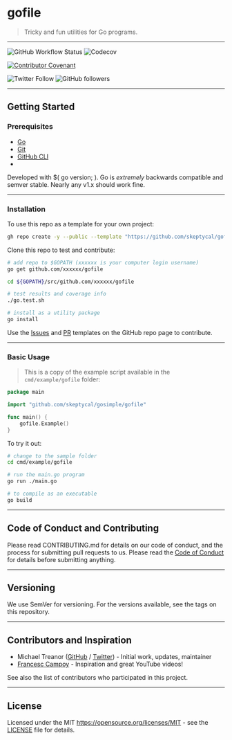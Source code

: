 # gofile

> Tricky and fun utilities for Go programs.

---

![GitHub Workflow Status](https://img.shields.io/github/workflow/status/skeptycal/gofile/Go) ![Codecov](https://img.shields.io/codecov/c/github/skeptycal/gofile)

[![Contributor Covenant](https://img.shields.io/badge/Contributor%20Covenant-v1.4%20adopted-ff69b4.svg)](code-of-conduct.md)

![Twitter Follow](https://img.shields.io/twitter/follow/skeptycal.svg?label=%40skeptycal&style=social) ![GitHub followers](https://img.shields.io/github/followers/skeptycal.svg?style=social)

---

## Getting Started

### Prerequisites

- [Go](https://golang.org/)
- [Git](https://git-scm.com/)
- [GitHub CLI](https://cli.github.com/)
-

Developed with $( go version; ). Go is _extremely_ backwards compatible and semver stable. Nearly any v1.x should work fine.

---

### Installation

To use this repo as a template for your own project:

```sh
gh repo create -y --public --template "https://github.com/skeptycal/gofile"
```

Clone this repo to test and contribute:

```bash
# add repo to $GOPATH (xxxxxx is your computer login username)
go get github.com/xxxxxx/gofile

cd ${GOPATH}/src/github.com/xxxxxx/gofile

# test results and coverage info
./go.test.sh

# install as a utility package
go install

```

Use the [Issues][issues] and [PR][pr] templates on the GitHub repo page to contribute.

---

### Basic Usage

> This is a copy of the example script available in the `cmd/example/gofile` folder:

```go
package main

import "github.com/skeptycal/gosimple/gofile"

func main() {
    gofile.Example()
}

```

To try it out:

```sh
# change to the sample folder
cd cmd/example/gofile

# run the main.go program
go run ./main.go

# to compile as an executable
go build
```

---

## Code of Conduct and Contributing

Please read CONTRIBUTING.md for details on our code of conduct, and the process for submitting pull requests to us. Please read the [Code of Conduct](CODE_OF_CONDUCT.md) for details before submitting anything.

---

## Versioning

We use SemVer for versioning. For the versions available, see the tags on this repository.

---

## Contributors and Inspiration

- Michael Treanor ([GitHub][github] / [Twitter][twitter]) - Initial work, updates, maintainer
- [Francesc Campoy][campoy] - Inspiration and great YouTube videos!

See also the list of contributors who participated in this project.

---

## License

Licensed under the MIT <https://opensource.org/licenses/MIT> - see the [LICENSE](LICENSE) file for details.

[twitter]: (https://www.twitter.com/skeptycal)
[github]: (https://github.com/skeptycal)
[campoy]: (https://github.com/campoy)
[fatih]: (https://github.com/fatih/color)
[issues]: (https://github.com/skeptycal/gofile/issues)
[pr]: (https://github.com/skeptycal/gofile/pulls)
